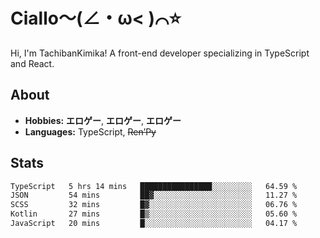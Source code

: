 # Ciallo～(∠・ω< )⌒⭐️

Hi, I'm TachibanKimika! A front-end developer specializing in TypeScript and React.

## About
- **Hobbies:** **エロゲー**, **エロゲー**, **エロゲー**
- **Languages:** TypeScript, ~~Ren’Py~~

## Stats
<!--START_SECTION:waka-->

```txt
TypeScript   5 hrs 14 mins   ████████████████░░░░░░░░░   64.59 %
JSON         54 mins         ██▓░░░░░░░░░░░░░░░░░░░░░░   11.27 %
SCSS         32 mins         █▓░░░░░░░░░░░░░░░░░░░░░░░   06.76 %
Kotlin       27 mins         █▒░░░░░░░░░░░░░░░░░░░░░░░   05.60 %
JavaScript   20 mins         █░░░░░░░░░░░░░░░░░░░░░░░░   04.17 %
```

<!--END_SECTION:waka-->

<!-- ![Metrics](https://metrics.lecoq.io/TachibanaKimika?template=classic&base.activity=0&base.community=0&base.repositories=0&languages=1&isocalendar=1&isocalendar.duration=half-year&languages.limit=8&languages.sections=most-used&languages.colors=github&languages.threshold=0%25&languages.indepth=false&languages.recent.load=300&languages.recent.days=14&config.timezone=Asia%2FShanghai)
 -->
